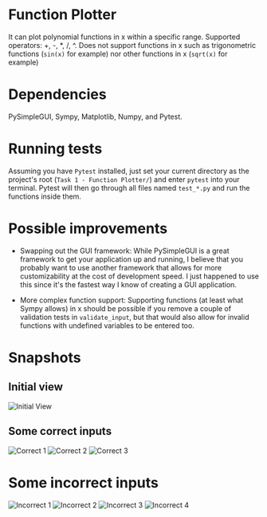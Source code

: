 

# Function Plotter
It can plot polynomial functions in x within a specific range.
Supported operators: +, -, *, /, ^.
Does not support functions in x such as trigonometric functions (`sin(x)` for example) nor other functions in x (`sqrt(x)` for example) 

# Dependencies
PySimpleGUI, Sympy, Matplotlib, Numpy, and Pytest. 

# Running tests
Assuming you have `Pytest` installed, just set your current directory as the project's root (`Task 1 - Function Plotter/`) and enter `pytest` into your terminal. Pytest will then go through all files named `test_*.py` and run the functions inside them.

# Possible improvements
* Swapping out the GUI framework: While PySimpleGUI is a great framework to get your application up and running, I believe that you probably want to use another framework that allows for more customizability at the cost of development speed. I just happened to use this since it's the fastest way I know of creating a GUI application.
  
* More complex function support: Supporting functions (at least what Sympy allows) in x should be possible if you remove a couple of validation tests in `validate_input`, but that would also allow for invalid functions with undefined variables to be entered too.

# Snapshots

## Initial view
![Initial View](snapshots/InitialView.PNG)  

## Some correct inputs
![Correct 1](snapshots/1.PNG)
![Correct 2](snapshots/2.PNG)
![Correct 3](snapshots/3.PNG)

# Some incorrect inputs

![Incorrect 1](snapshots/w1.PNG)
![Incorrect 2](snapshots/w2.PNG)
![Incorrect 3](snapshots/w3.PNG)
![Incorrect 4](snapshots/w4.PNG)